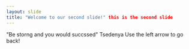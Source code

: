 ```yaml
---
layout: slide
title: "Welcome to our second slide!" this is the second slide
---
```

"Be storng and you would succssed" Tsedenya
Use the left arrow to go back!
